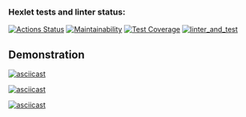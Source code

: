 ### Hexlet tests and linter status:
[![Actions Status](https://github.com/asenka0301/frontend-bootcamp-project-46/workflows/hexlet-check/badge.svg)](https://github.com/asenka0301/frontend-bootcamp-project-46/actions)
[![Maintainability](https://api.codeclimate.com/v1/badges/bc9ff549a4707a1573f6/maintainability)](https://codeclimate.com/github/asenka0301/frontend-bootcamp-project-46/maintainability)
[![Test Coverage](https://api.codeclimate.com/v1/badges/bc9ff549a4707a1573f6/test_coverage)](https://codeclimate.com/github/asenka0301/frontend-bootcamp-project-46/test_coverage)
[![linter_and_test](https://github.com/asenka0301/frontend-bootcamp-project-46/actions/workflows/linter_and_test.yml/badge.svg)](https://github.com/asenka0301/frontend-bootcamp-project-46/actions/workflows/linter_and_test.yml)


## Demonstration

[![asciicast](https://asciinema.org/a/547869.svg)](https://asciinema.org/a/547869)

[![asciicast](https://asciinema.org/a/547876.svg)](https://asciinema.org/a/547876)

[![asciicast](https://asciinema.org/a/548092.svg)](https://asciinema.org/a/548092)




